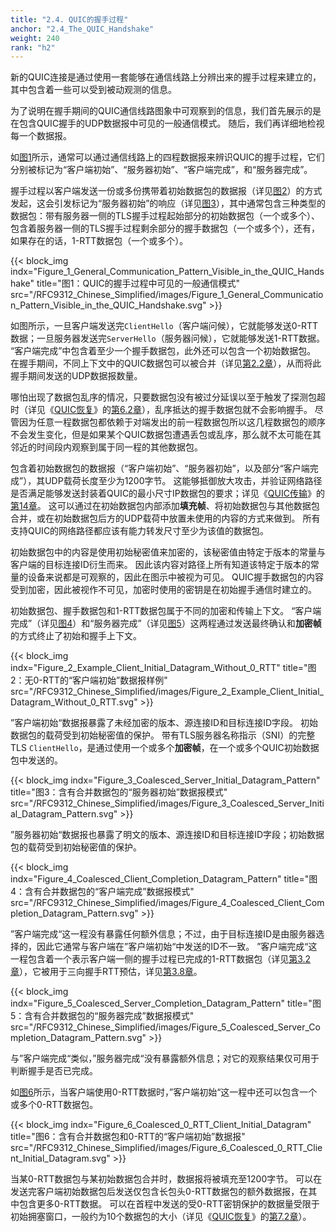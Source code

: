 ```yaml
---
title: "2.4. QUIC的握手过程"
anchor: "2.4_The_QUIC_Handshake"
weight: 240
rank: "h2"
---
```


新的QUIC连接是通过使用一套能够在通信线路上分辨出来的握手过程来建立的，其中包含着一些可以受到被动观测的信息。

为了说明在握手期间的QUIC通信线路图象中可观察到的信息，我们首先展示的是在包含QUIC握手的UDP数据报中可见的一般通信模式。
随后，我们再详细地检视每一个数据报。

如[图1](#Figure_1_General_Communication_Pattern_Visible_in_the_QUIC_Handshake)所示，通常可以通过通信线路上的四程数据报来辨识QUIC的握手过程，它们分别被标记为“客户端初始”、“服务器初始”、“客户端完成”，和“服务器完成”。

握手过程以客户端发送一份或多份携带着初始数据包的数据报（详见[图2](#Figure_2_Example_Client_Initial_Datagram_Without_0_RTT)）的方式发起，这会引发标记为“服务器初始”的响应（详见[图3](#Figure_3_Coalesced_Server_Initial_Datagram_Pattern)），其中通常包含三种类型的数据包：带有服务器一侧的TLS握手过程起始部分的初始数据包（一个或多个）、包含着服务器一侧的TLS握手过程剩余部分的握手数据包（一个或多个），还有，如果存在的话，1-RTT数据包（一个或多个）。

{{< block_img
indx="Figure_1_General_Communication_Pattern_Visible_in_the_QUIC_Handshake"
title="图1：QUIC的握手过程中可见的一般通信模式"
src="/RFC9312_Chinese_Simplified/images/Figure_1_General_Communication_Pattern_Visible_in_the_QUIC_Handshake.svg" >}}

如图所示，一旦客户端发送完`ClientHello`（客户端问候），它就能够发送0-RTT数据；一旦服务器发送完`ServerHello`（服务器问候），它就能够发送1-RTT数据。
“客户端完成”中包含着至少一个握手数据包，此外还可以包含一个初始数据包。
在握手期间，不同上下文中的QUIC数据包可以被合并（详见[第2.2章](#2.2_Coalesced_Packets)），从而将此握手期间发送的UDP数据报数量。

哪怕出现了数据包乱序的情况，只要数据包没有被过分延误以至于触发了探测包超时（详见《[QUIC恢复](../RFC9002_Chinese_Simplified)》的[第6.2章](../RFC9002_Chinese_Simplified/#6.2_Probe_Timeout)），乱序抵达的握手数据包就不会影响握手。
尽管因为任意一程数据包都依赖于对端发出的前一程数据包所以这几程数据包的顺序不会发生变化，但是如果某个QUIC数据包遭遇丢包或乱序，那么就不太可能在其邻近的时间段内观察到属于同一程的其他数据包。

包含着初始数据包的数据报（“客户端初始”、“服务器初始”，以及部分“客户端完成”），其UDP载荷长度至少为1200字节。
这能够抵御放大攻击，并验证网络路径是否满足能够发送封装着QUIC的最小尺寸IP数据包的要求；详见《[QUIC传输](../RFC9000_Chinese_Simplified)》的[第14章](../RFC9000_Chinese_Simplified/#14_Datagram_Size)。
这可以通过在初始数据包内部添加**填充帧**、将初始数据包与其他数据包合并，或在初始数据包后方的UDP载荷中放置未使用的内容的方式来做到。
所有支持QUIC的网络路径都应该有能力转发尺寸至少为该值的数据包。

初始数据包中的内容是使用初始秘密值来加密的，该秘密值由特定于版本的常量与客户端的目标连接ID衍生而来。
因此该内容对路径上所有知道该特定于版本的常量的设备来说都是可观察的，因此在图示中被视为可见。
QUIC握手数据包的内容受到加密，因此被视作不可见，加密时使用的密钥是在初始握手通信时建立的。

初始数据包、握手数据包和1-RTT数据包属于不同的加密和传输上下文。
“客户端完成”（详见[图4](#Figure_4_Coalesced_Client_Completion_Datagram_Pattern)）和“服务器完成”（详见[图5](#Figure_5_Coalesced_Server_Completion_Datagram_Pattern)）这两程通过发送最终确认和**加密帧**的方式终止了初始和握手上下文。

{{< block_img
indx="Figure_2_Example_Client_Initial_Datagram_Without_0_RTT"
title="图2：无0-RTT的“客户端初始”数据报样例"
src="/RFC9312_Chinese_Simplified/images/Figure_2_Example_Client_Initial_Datagram_Without_0_RTT.svg" >}}

”客户端初始“数据报暴露了未经加密的版本、源连接ID和目标连接ID字段。
初始数据包的载荷受到初始秘密值的保护。
带有TLS服务器名称指示（SNI）的完整TLS `ClientHello`，是通过使用一个或多个**加密帧**，在一个或多个QUIC初始数据包中发送的。

{{< block_img
indx="Figure_3_Coalesced_Server_Initial_Datagram_Pattern"
title="图3：含有合并数据包的“服务器初始”数据报模式"
src="/RFC9312_Chinese_Simplified/images/Figure_3_Coalesced_Server_Initial_Datagram_Pattern.svg" >}}

”服务器初始“数据报也暴露了明文的版本、源连接ID和目标连接ID字段；初始数据包的载荷受到初始秘密值的保护。

{{< block_img
indx="Figure_4_Coalesced_Client_Completion_Datagram_Pattern"
title="图4：含有合并数据包的“客户端完成”数据报模式"
src="/RFC9312_Chinese_Simplified/images/Figure_4_Coalesced_Client_Completion_Datagram_Pattern.svg" >}}

”客户端完成“这一程没有暴露任何额外信息；不过，由于目标连接ID是由服务器选择的，因此它通常与客户端在”客户端初始“中发送的ID不一致。
”客户端完成“这一程包含着一个表示客户端一侧的握手过程已完成的1-RTT数据包（详见[第3.2章](#3.2_Connection_Confirmation)），它被用于三向握手RTT预估，详见[第3.8章](#3.8_Round_Trip_Time_RTT_Measurement)。

{{< block_img
indx="Figure_5_Coalesced_Server_Completion_Datagram_Pattern"
title="图5：含有合并数据包的“服务器完成”数据报模式"
src="/RFC9312_Chinese_Simplified/images/Figure_5_Coalesced_Server_Completion_Datagram_Pattern.svg" >}}

与”客户端完成“类似，”服务器完成“没有暴露额外信息；对它的观察结果仅可用于判断握手是否已完成。

如[图6](#Figure_6_Coalesced_0_RTT_Client_Initial_Datagram)所示，当客户端使用0-RTT数据时，”客户端初始“这一程中还可以包含一个或多个0-RTT数据包。

{{< block_img
indx="Figure_6_Coalesced_0_RTT_Client_Initial_Datagram"
title="图6：含有合并数据包和0-RTT的“客户端初始”数据报"
src="/RFC9312_Chinese_Simplified/images/Figure_6_Coalesced_0_RTT_Client_Initial_Datagram.svg" >}}

当某0-RTT数据包与某初始数据包合并时，数据报将被填充至1200字节。
可以在发送完客户端初始数据包后发送仅包含长包头0-RTT数据包的额外数据报，在其中包含更多0-RTT数据。
可以在首程中发送的受0-RTT密钥保护的数据量受限于初始拥塞窗口，一般约为10个数据包的大小（详见《[QUIC恢复](../RFC9002_Chinese_Simplified)》的[第7.2章](../RFC9002_Chinese_Simplified/#7.2_Initial_and_Minimum_Congestion_Window)）。
